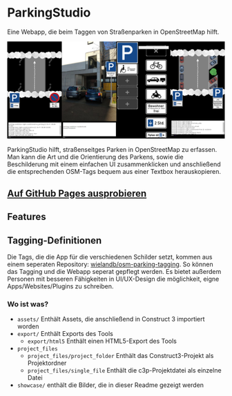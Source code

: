 # ParkingStudio
 Eine Webapp, die beim Taggen von Straßenparken in OpenStreetMap hilft.

![parking_studio_showcase](showcase/parking_studio_showcase.png)



ParkingStudio hilft, straßenseitges Parken in OpenStreetMap zu erfassen. Man kann die Art und die Orientierung des Parkens, sowie die Beschilderung mit einem einfachen UI zusammenklicken und anschließend die entsprechenden OSM-Tags bequem aus einer Textbox herauskopieren. 

## [Auf GitHub Pages ausprobieren](https://wielandb.github.io/parking-studio/export/html5/)

## Features





## Tagging-Definitionen

Die Tags, die die App für die verschiedenen Schilder setzt, kommen aus einem seperaten Repository: [wielandb/osm-parking-tagging](https://github.com/wielandb/osm-parking-tagging). So können das Tagging und die Webapp seperat gepflegt werden. Es bietet außerdem Personen mit besseren Fähigkeiten in UI/UX-Design die möglichkeit, eigne Apps/Websites/Plugins zu schreiben. 



### Wo ist was?

- `assets/` Enthält Assets, die anschließend in Construct 3 importiert worden
- `export/` Enthält Exports des Tools
  - `export/html5` Enthält einen HTML5-Export des Tools
- `project_files`
  - `project_files/project_folder` Enthält das Construct3-Projekt als Projektordner
  - `project_files/single_file` Enthält die c3p-Projektdatei als einzelne Datei
- `showcase/` enthält die Bilder, die in dieser Readme gezeigt werden
